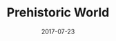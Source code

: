 ---
title: Prehistoric World
description: A hidden dinosaur refuge outside Morrisburg.
permalink: /posts/prehistoric-world/
date: 2017-07-23
tagz:
 - eastern ontario
 - things to do
---